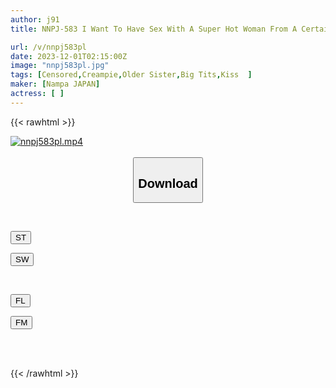 ```yaml
---
author: j91
title: NNPJ-583 I Want To Have Sex With A Super Hot Woman From A Certain High-end Lounge.I Thought She Was In An Unapproachable Atmosphere, But When She Gets Drunk, She's Knocked Out By A Sweet Girl!

url: /v/nnpj583pl
date: 2023-12-01T02:15:00Z
image: "nnpj583pl.jpg"
tags: [Censored,Creampie,Older Sister,Big Tits,Kiss	 ]
maker: [Nampa JAPAN]
actress: [ ]
---
```



{{< rawhtml >}}

<div class="video" data-videoid="VVPyQdD2jeFKePy">
    <a href="javascript:;">
        <img src="/v/nnpj583pl/nnpj583pl.jpg" width="WIDTH" height="HEIGHT" alt="nnpj583pl.mp4" loading="lazy">
    </a>
</div>

<script type="text/javascript" src="https://j91.asia/asset/on-demand-st.js"></script>

<br>
  <link rel="stylesheet" href="https://j91.asia/asset/bs5.css">
  
  <center>
  <button class="btn btn-primary" type="button" data-bs-toggle="collapse" data-bs-target=".multi-collapse" aria-expanded="false" aria-controls="multiCollapseExample1 multiCollapseExample2"><h2>Download</h2></button></center>
</p>
<div class="row">
  <div class="col">
    <div class="collapse multi-collapse" id="multiCollapseExample1">
      <div class="card card-body">
	      	      <br>
<div class="buttons">  
<p><a href="https://streamtape.to/v/VVPyQdD2jeFKePy" target="_blank"><button class="btn-hover color-3"><i class="fa fa-download"></i> ST</button></a></p>
<p><a href="https://flaswish.com/n1knblu4qiov" target="_blank"><button class="btn-hover color-2"><i class="fa fa-download"></i> SW</button></a></p></div>
    </div>
  </div>
</div>
  <div class="col">
    <div class="collapse multi-collapse" id="multiCollapseExample2">
      <div class="card card-body">
	      <br>
<div class="buttons">
<p><a href="javascript:;" target="_blank"><button class="btn-hover color-9"><i class="fa fa-download"></i> FL</button></a></p>
<p><a href="javascript:;" target="_blank"><button class="btn-hover color-8"><i class="fa fa-download"></i> FM</button></a></p></div>
<br><br>
      </div>
    </div>
  </div>
</div>

{{< /rawhtml >}}